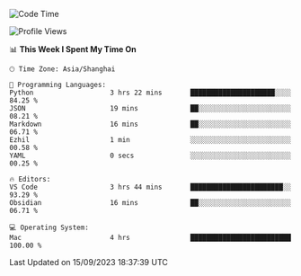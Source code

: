 <!--START_SECTION:waka-->
![Code Time](http://img.shields.io/badge/Code%20Time-162%20hrs%2012%20mins-blue)

![Profile Views](http://img.shields.io/badge/Profile%20Views-7-blue)

📊 **This Week I Spent My Time On** 

```text
🕑︎ Time Zone: Asia/Shanghai

💬 Programming Languages: 
Python                   3 hrs 22 mins       █████████████████████░░░░   84.25 % 
JSON                     19 mins             ██░░░░░░░░░░░░░░░░░░░░░░░   08.21 % 
Markdown                 16 mins             ██░░░░░░░░░░░░░░░░░░░░░░░   06.71 % 
Ezhil                    1 min               ░░░░░░░░░░░░░░░░░░░░░░░░░   00.58 % 
YAML                     0 secs              ░░░░░░░░░░░░░░░░░░░░░░░░░   00.25 % 

🔥 Editors: 
VS Code                  3 hrs 44 mins       ███████████████████████░░   93.29 % 
Obsidian                 16 mins             ██░░░░░░░░░░░░░░░░░░░░░░░   06.71 % 

💻 Operating System: 
Mac                      4 hrs               █████████████████████████   100.00 % 
```


 Last Updated on 15/09/2023 18:37:39 UTC
<!--END_SECTION:waka-->